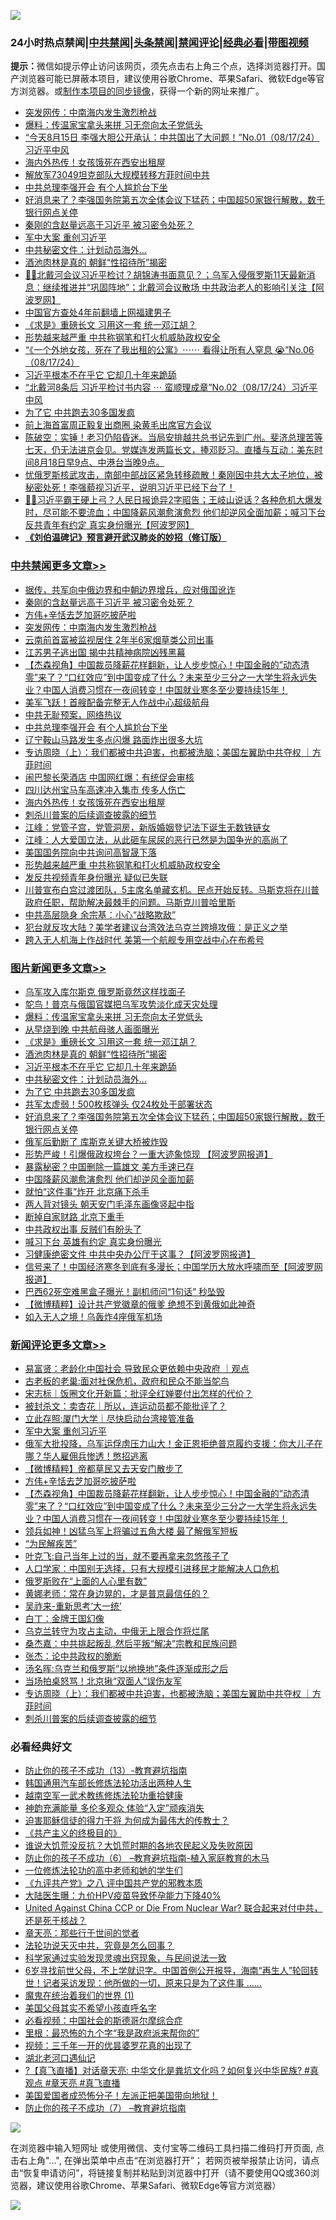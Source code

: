 ![](https://raw.githubusercontent.com/jsvpn/jsproxy/dev/64photo/fqnews-qr.jpg)

<div id="tt">
<h3>24小时热点禁闻|<a href="#%E4%B8%AD%E5%85%B1%E7%A6%81%E9%97%BB%E6%9B%B4%E5%A4%9A%E6%96%87%E7%AB%A0">中共禁闻</a>|<a href="#%E5%9B%BE%E7%89%87%E6%96%B0%E9%97%BB%E6%9B%B4%E5%A4%9A%E6%96%87%E7%AB%A0">头条禁闻</a>|<a href="#%E6%96%B0%E9%97%BB%E8%AF%84%E8%AE%BA%E6%9B%B4%E5%A4%9A%E6%96%87%E7%AB%A0">禁闻评论|<a href="#%E5%BF%85%E7%9C%8B%E7%BB%8F%E5%85%B8%E5%A5%BD%E6%96%87">经典必看</a>|<a href="https://696153.xyz/3" target="_blank">带图视频</a></h3>
<div><b>提示：</b>微信如提示停止访问该网页，须先点击右上角三个点，选择浏览器打开。国产浏览器可能已屏蔽本项目，建议使用谷歌Chrome、苹果Safari、微软Edge等官方浏览器。或<a href="%E5%88%B6%E4%BD%9Cgit%E7%A6%81%E9%97%BB%E9%95%9C%E5%83%8F.md">制作本项目的同步镜像</a>，获得一个新的网址来推广。</div>
<ul>

<li><a href="/cbnews/20240818/2076051.md">突发网传：中南海内发生激烈枪战</a></li>
<li><a href="/topimagenews/20240818/2076073.md">爆料：传温家宝拿头来拼 习无奈向太子党低头</a></li>
<li><a href="/sohnews/20240817/2075915.md">“今天8月15日 李强大胆公开承认：中共国出了大问题！”No.01（08/17/24）习近平中风</a></li>
<li><a href="/cbnews/20240818/2075967.md">海内外热传！女孩饿死在西安出租屋</a></li>
<li><a href="/comments/20240817/2075860.md">解放军73049坦克部队大规模转移方菲时间中共</a></li>
<li><a href="/cbnews/20240818/2075986.md">中共总理李强开会 有个人尴尬台下坐</a></li>
<li><a href="/topimagenews/20240818/2075964.md">好消息来了？李强国务院第五次全体会议下猛药；中国超50家银行解散，数千银行网点关停</a></li>
<li><a href="/cbnews/20240818/2076104.md">秦刚的含赵量远高于习近平 被习密令处死？</a></li>
<li><a href="/comments/20240818/2076076.md">军中大案 重创习近平</a></li>
<li><a href="/topimagenews/20240818/2075971.md">中共秘密文件：计划动员海外…</a></li>
<li><a href="/topimagenews/20240818/2075995.md">酒池肉林是真的 朝鲜“性招待所”揭密</a></li>
<li><a href="/sohnews/20240817/2075926.md">🚨💥北戴河会议习近平检讨？胡锦涛书面意见？；乌军入侵俄罗斯11天最新消息：继续推进并“巩固阵地”；北戴河会议散场 中共政治老人的影响引关注【阿波罗网】</a></li>
<li><a href="/headline/20240817/2075870.md">中国官方查处4年前翻墙上网福建男子</a></li>
<li><a href="/topimagenews/20240818/2075996.md">《求是》重磅长文 习用这一套 统一邓江胡？</a></li>
<li><a href="/cbnews/20240817/2075919.md">形势越来越严重 中共称钢笔和打火机威胁政权安全</a></li>
<li><a href="/sohnews/20240818/2075957.md">“《一个外地女孩，死在了我出租的公寓》⋯⋯ 看得让所有人窒息 😭”No.06（08/17/24）</a></li>
<li><a href="/topimagenews/20240818/2075983.md">习近平根本不在乎它 它却几十年来跪舔</a></li>
<li><a href="/sohnews/20240817/2075914.md">“北戴河8条后 习近平检讨书内容 ⋯ 蛮顺理成章”No.02（08/17/24）习近平中风</a></li>
<li><a href="/topimagenews/20240818/2075966.md">为了它 中共跑去30多国发疯</a></li>
<li><a href="/cnnews/20240818/2075990.md">前上海首富周正毅复出商圈 染黄毛出席官方会议</a></li>
<li><a href="/sohnews/20240818/2076090.md">陈破空：实锤！老习仍陷昏迷。当局安排越共总书记先到广州。斐济总理苦等七天，仍无法进京会见。党媒连发两篇长文，捧邓贬习。直播与互动：美东时间8月18日早9点、中港台当晚9点。</a></li>
<li><a href="/sohnews/20240818/2076088.md">忧俄罗斯核武攻击，南部中部战区紧急转移疏散！秦刚因中共大太子地位，被秘密处死！李强藐视习近平，说明习近平已经下台了！</a></li>
<li><a href="/sohnews/20240818/2076012.md">🚨💥习近平霸王硬上弓？人民日报诡异2字昭告；王岐山说话？各种危机大爆发时，尽可能不要流血；中国降薪风潮愈演愈烈 他们却逆风全面加薪；喊习下台 反共青年有约定 真实身份曝光【阿波罗网】</a></li>
<li><b><a href="/comments/20200207/1272816.md" target="_blank">《刘伯温碑记》预言避开武汉肺炎的妙招（修订版）</a></b></li>
</ul>
</div>

<div class="catlist">
<h3><a href="/cbnews/" target="_blank">中共禁闻</a><span><a href="/cbnews/" target="_blank" rel="nofollow">更多文章>></a></span></h3>
<ul>
<li><a href="/cbnews/20240818/2076106.md" target="_blank">据传，共军向中俄边界和中朝边界增兵，应对俄国讹诈</a></li>
<li><a href="/cbnews/20240818/2076104.md" target="_blank">秦刚的含赵量远高于习近平 被习密令处死？</a></li>
<li><a href="/comments/20240818/2076056.md" target="_blank">方伟+辛恬去芝加哥吃披萨啦</a></li>
<li><a href="/cbnews/20240818/2076051.md" target="_blank">突发网传：中南海内发生激烈枪战</a></li>
<li><a href="/cbnews/20240818/2076053.md" target="_blank">云南前首富被监视居住 2年半6家烟草类公司出事</a></li>
<li><a href="/cbnews/20240818/2076052.md" target="_blank">江苏男子逃出国 揭中共精神病院凶残黑幕</a></li>
<li><a href="/comments/20240818/2076048.md" target="_blank">【杰森视角】中国裁员降薪花样翻新，让人步步惊心！中国金融的&#8221;动态清零&#8221;来了？“口红效应”到中国变成了什么？未来至少三分之一大学生将永远失业？中国人消费习惯在一夜间转变！中国就业寒冬至少要持续15年！</a></li>
<li><a href="/cbnews/20240818/2076014.md" target="_blank">美军飞跃！首艘配备完整无人作战中心超级航母</a></li>
<li><a href="/cbnews/20240818/2075997.md" target="_blank">中共无耻预案，网络热议</a></li>
<li><a href="/cbnews/20240818/2075986.md" target="_blank">中共总理李强开会 有个人尴尬台下坐</a></li>
<li><a href="/cbnews/20240818/2075985.md" target="_blank">辽宁鞍山马路发生多点闪爆 路面炸出很多大坑</a></li>
<li><a href="/comments/20240818/2075979.md" target="_blank">专访周晓（上）：我们都被中共迫害，也都被洗脑；美国左翼助中共夺权 ｜方菲时间</a></li>
<li><a href="/cbnews/20240818/2075972.md" target="_blank">闹巴黎长荣酒店 中国网红爆：有统促会审核</a></li>
<li><a href="/cbnews/20240818/2075968.md" target="_blank">四川达州宝马车高速冲入集市 传多人伤亡</a></li>
<li><a href="/cbnews/20240818/2075967.md" target="_blank">海内外热传！女孩饿死在西安出租屋</a></li>
<li><a href="/comments/20240818/2075952.md" target="_blank">刺杀川普案的后续调查披露的细节</a></li>
<li><a href="/cbnews/20240818/2075929.md" target="_blank">江峰：党管子宫，党管洞房，新版婚姻登记法下诞生无数铁链女</a></li>
<li><a href="/cbnews/20240817/2075922.md" target="_blank">江峰：人大爱国立法，从此砸车尿尿的恶行已然是为国争光的高尚了</a></li>
<li><a href="/cbnews/20240817/2075920.md" target="_blank">美国国务院向中共询问高智晟下落</a></li>
<li><a href="/cbnews/20240817/2075919.md" target="_blank">形势越来越严重 中共称钢笔和打火机威胁政权安全</a></li>
<li><a href="/cbnews/20240817/2075892.md" target="_blank">发反共视频青年身份曝光 疑似已失联</a></li>
<li><a href="/comments/20240817/2075884.md" target="_blank">川普宣布白宫过渡团队，5主席名单藏玄机。民点开始反转。马斯克将在川普政府任职，帮助解决最棘手的问题。马斯克川普哈里斯</a></li>
<li><a href="/cbnews/20240817/2075875.md" target="_blank">中共高层隐身 余宗基：小心“战略欺敌”</a></li>
<li><a href="/cbnews/20240817/2075874.md" target="_blank">犯台就反攻大陆？美学者建议台湾效法乌克兰跨境攻俄：是正义之举</a></li>
<li><a href="/cbnews/20240817/2075873.md" target="_blank">跨入无人机海上作战时代 美第一个航舰专用空战中心在布希号</a></li>

</ul>
</div>
<div class="catlist">
<h3><a href="/topimagenews/" target="_blank">图片新闻</a><span><a href="/topimagenews/" target="_blank" rel="nofollow">更多文章>></a></span></h3>
<ul>
<li><a href="/topimagenews/20240818/2076150.md" target="_blank">乌军攻入库尔斯克 俄罗斯竟然这样找面子</a></li>
<li><a href="/topimagenews/20240818/2076149.md" target="_blank">鸵鸟！普京与俄国官媒把乌军攻势淡化成天灾处理</a></li>
<li><a href="/topimagenews/20240818/2076073.md" target="_blank">爆料：传温家宝拿头来拼 习无奈向太子党低头</a></li>
<li><a href="/topimagenews/20240818/2076072.md" target="_blank">从早烧到晚 中共航母骇人画面曝光</a></li>
<li><a href="/topimagenews/20240818/2075996.md" target="_blank">《求是》重磅长文 习用这一套 统一邓江胡？</a></li>
<li><a href="/topimagenews/20240818/2075995.md" target="_blank">酒池肉林是真的 朝鲜“性招待所”揭密</a></li>
<li><a href="/topimagenews/20240818/2075983.md" target="_blank">习近平根本不在乎它 它却几十年来跪舔</a></li>
<li><a href="/topimagenews/20240818/2075971.md" target="_blank">中共秘密文件：计划动员海外…</a></li>
<li><a href="/topimagenews/20240818/2075966.md" target="_blank">为了它 中共跑去30多国发疯</a></li>
<li><a href="/topimagenews/20240818/2075965.md" target="_blank">共军太虚弱！500枚核弹头 仅24枚处于部署状态</a></li>
<li><a href="/topimagenews/20240818/2075964.md" target="_blank">好消息来了？李强国务院第五次全体会议下猛药；中国超50家银行解散，数千银行网点关停</a></li>
<li><a href="/topimagenews/20240817/2075834.md" target="_blank">俄军后勤断了 库斯克关键大桥被炸毁</a></li>
<li><a href="/topimagenews/20240817/2075705.md" target="_blank">形势严峻！引爆俄政权垮台？一重大迹象惊现 【阿波罗网报道】</a></li>
<li><a href="/topimagenews/20240817/2075704.md" target="_blank">暴露秘密？中国删除一篇雄文 美方手速已存</a></li>
<li><a href="/topimagenews/20240817/2075703.md" target="_blank">中国降薪风潮愈演愈烈 他们却逆风全面加薪</a></li>
<li><a href="/topimagenews/20240817/2075665.md" target="_blank">就怕“这件事”炸开 北京痛下杀手</a></li>
<li><a href="/topimagenews/20240817/2075664.md" target="_blank">两人背对镜头 朝天安门毛泽东画像竖起中指</a></li>
<li><a href="/topimagenews/20240817/2075663.md" target="_blank">断掉自家财路 北京下重手</a></li>
<li><a href="/topimagenews/20240817/2075650.md" target="_blank">中共政权出事 反贼们有盼头了</a></li>
<li><a href="/topimagenews/20240817/2075649.md" target="_blank">喊习下台 英雄有约定 真实身份曝光</a></li>
<li><a href="/topimagenews/20240817/2075636.md" target="_blank">习健康绝密文件 中共中央办公厅干这事？【阿波罗网报道】</a></li>
<li><a href="/topimagenews/20240817/2075613.md" target="_blank">信号来了！中国经济寒冬到底有多漫长；中国学历大放水呼啸而至【阿波罗网报道】</a></li>
<li><a href="/topimagenews/20240816/2075517.md" target="_blank">巴西62死空难黑盒子曝光！副机师问“1句话” 秒坠毁</a></li>
<li><a href="/topimagenews/20240816/2075304.md" target="_blank">【微博精粹】设计共产党徽章的俄爹 绝想不到黄俄如此神奇</a></li>
<li><a href="/topimagenews/20240816/2075282.md" target="_blank">如入无人之境！乌轰炸4座俄军机场</a></li>

</ul>
</div>
<div class="catlist">
<h3><a href="/comments/" target="_blank">新闻评论</a><span><a href="/comments/" target="_blank" rel="nofollow">更多文章>></a></span></h3>
<ul>
<li><a href="/comments/20240818/2076085.md" target="_blank">易富贤：老龄化中国社会 导致民众更依赖中央政府 ｜观点</a></li>
<li><a href="/comments/20240818/2076081.md" target="_blank">古老板的老巢:面对社保危机，政府和民众不能当鸵鸟</a></li>
<li><a href="/comments/20240818/2076080.md" target="_blank">宋志标｜饭圈文化开新篇：批评全红婵要付出怎样的代价？</a></li>
<li><a href="/comments/20240818/2076079.md" target="_blank">被封杀文：卖杏花｜所以，连运动员都不能批评了？</a></li>
<li><a href="/comments/20240818/2076078.md" target="_blank">立此存照:厦门大学｜尽快启动台湾接管准备</a></li>
<li><a href="/comments/20240818/2076076.md" target="_blank">军中大案 重创习近平</a></li>
<li><a href="/comments/20240818/2076071.md" target="_blank">俄军大批投降，乌军运俘虏压力山大！金正恩拒绝普京履约支援：你大儿子在哪？华人雇佣兵惨透！憋招逃离</a></li>
<li><a href="/comments/20240818/2076059.md" target="_blank">【微博精粹】帝都草民又去天安门散步了</a></li>
<li><a href="/comments/20240818/2076056.md" target="_blank">方伟+辛恬去芝加哥吃披萨啦</a></li>
<li><a href="/comments/20240818/2076048.md" target="_blank">【杰森视角】中国裁员降薪花样翻新，让人步步惊心！中国金融的&#8221;动态清零&#8221;来了？“口红效应”到中国变成了什么？未来至少三分之一大学生将永远失业？中国人消费习惯在一夜间转变！中国就业寒冬至少要持续15年！</a></li>
<li><a href="/comments/20240818/2076035.md" target="_blank">领兵如神！凶猛乌军上将骗过五角大楼 最了解俄军短板</a></li>
<li><a href="/comments/20240818/2076034.md" target="_blank">“为民解疾苦”</a></li>
<li><a href="/comments/20240818/2076033.md" target="_blank">叶克飞:自己当年上过的当，就不要再拿来忽悠孩子了</a></li>
<li><a href="/comments/20240818/2076032.md" target="_blank">人口学家：中国别无选择，只有大规模引进移民才能解决人口危机</a></li>
<li><a href="/comments/20240818/2076020.md" target="_blank">俄罗斯败在“上面的人心里有数”</a></li>
<li><a href="/comments/20240818/2076019.md" target="_blank">黄娜老师：常在身边晃的，才是普京最信任的？</a></li>
<li><a href="/comments/20240818/2076005.md" target="_blank">吴祚来-重新思考‘大一统’</a></li>
<li><a href="/comments/20240818/2076003.md" target="_blank">白丁：金牌王国幻像</a></li>
<li><a href="/comments/20240818/2076002.md" target="_blank">乌克兰转守为攻占主动，中俄无上限合作将烂尾</a></li>
<li><a href="/comments/20240818/2076001.md" target="_blank">桑杰嘉：中共挑起叛乱,然后平叛“解决”宗教和民族问题</a></li>
<li><a href="/comments/20240818/2076000.md" target="_blank">张杰：论中共政权的脆断</a></li>
<li><a href="/comments/20240818/2075989.md" target="_blank">汤名晖:乌克兰和俄罗斯“以地换地”条件逐渐成形之后</a></li>
<li><a href="/comments/20240818/2075988.md" target="_blank">当场拍桌怒骂！北京揪“双面人”误伤友军</a></li>
<li><a href="/comments/20240818/2075979.md" target="_blank">专访周晓（上）：我们都被中共迫害，也都被洗脑；美国左翼助中共夺权 ｜方菲时间</a></li>
<li><a href="/comments/20240818/2075952.md" target="_blank">刺杀川普案的后续调查披露的细节</a></li>

</ul>
</div>

<div class="catlist">
<h3>必看经典好文</h3>
<ul>
<li><a href="/comments/20230930/1940691.md" target="_blank">防止你的孩子不成功（13）-教育避坑指南</a></li>
<li><a href="/cbnews/20220922/1787482.md" target="_blank">韩国通用汽车部长修炼法轮功活出两种人生</a></li>
<li><a href="/comments/20190807/1170993.md" target="_blank">越南空军一武术教练修炼法轮功重拾健康</a></li>
<li><a href="/comments/20220408/1716562.md" target="_blank">神韵充满能量 多伦多观众 体验“入定”顽疾消失</a></li>
<li><a href="/comments/20200622/1346846.md" target="_blank">迫害耶稣信徒的得力干将  为何成为最伟大的传教士？</a></li>
<li><a href="/bookwiki/20171120/858084.md" target="_blank">《共产主义的终极目的》</a></li>
<li><a href="/bannedvideo/20220120/1681818.md" target="_blank">谁说大饥荒没反抗？大饥荒时期的各地农民起义及失败原因</a></li>
<li><a href="/comments/20230921/1905929.md" target="_blank">防止你的孩子不成功（6） &#8211;教育避坑指南-植入家庭教育的木马</a></li>
<li><a href="/cbnews/20200702/1354550.md" target="_blank">一位修炼法轮功的高中老师和她的学生们</a></li>
<li><a href="/bookonline/20131116/201047.md" target="_blank">《九评共产党》之八 评中国共产党的邪教本质</a></li>
<li><a href="/comments/20231220/1976789.md" target="_blank">大陆医生曝：九价HPV疫苗导致怀孕能力下降40%</a></li>
<li><a href="/comments/20200820/1451960.md" target="_blank">United Against China CCP or Die From Nuclear War? 联合起来对付中共，还是死于核战？</a></li>
<li><a href="/comments/20240623/2053092.md" target="_blank">章天亮：那些行于世间的觉者</a></li>
<li><a href="/comments/20210308/1500552.md" target="_blank">法轮功说天灭中共，究竟是怎么回事？</a></li>
<li><a href="/comments/20200921/1400587.md" target="_blank">科学家通过实验发现灵魂出窍现象，与民间说法一致</a></li>
<li><a href="/comments/20210716/1588420.md" target="_blank">6岁寻找前世父母，不上学就识字。中国首例公开报导，海南“再生人”轮回转世！记者采访发现：他所做的一切，原来只是为了这件事 &#8230;&#8230;</a></li>
<li><a href="/topimagenews/20180519/944624.md" target="_blank">魔鬼在统治着我们的世界 (1)</a></li>
<li><a href="/comments/20240123/1991594.md" target="_blank">美国父母其实不希望小孩直呼名字</a></li>
<li><a href="/comments/20200806/1375443.md" target="_blank">必看视频：中国社会的斯德哥尔摩综合症</a></li>
<li><a href="/lifebaike/20210115/1468011.md" target="_blank">里根：最恐怖的九个字“我是政府派来帮你的”</a></li>
<li><a href="/aomi/qiwen/20151223/484507.md" target="_blank">视频：三千年一开的优昙婆罗花真的出现了</a></li>
<li><a href="/comments/20240116/1984226.md" target="_blank">湖北老河口遇仙记</a></li>
<li><a href="/bannedvideo/20220601/1740169.md" target="_blank">?【真飞直播】对话章天亮: 中华文化是粪坑文化吗？如何复兴中华民族? #真观点 #章天亮 #真飞直播</a></li>
<li><a href="/sohnews/20230904/1929011.md" target="_blank">美国爱国者成恐怖分子！左派正把美国带向地狱！</a></li>
<li><a href="/comments/20230922/1901294.md" target="_blank">防止你的孩子不成功（7） &#8211;教育避坑指南</a></li>

</ul>
</div>

![](https://raw.githubusercontent.com/jsvpn/jsproxy/dev/64photo/fqnews-qr.jpg)

在浏览器中输入短网址 或使用微信、支付宝等二维码工具扫描二维码打开页面, 点击右上角"...", 在弹出菜单中点击“在浏览器打开”； 若网页被举报禁止访问，请点击“恢复申请访问”，将链接复制并粘贴到浏览器中打开（请不要使用QQ或360浏览器，建议使用谷歌Chrome、苹果Safari、微软Edge等官方浏览器）

![](https://raw.githubusercontent.com/jsvpn/jsproxy/dev/64photo/wx.jpg)